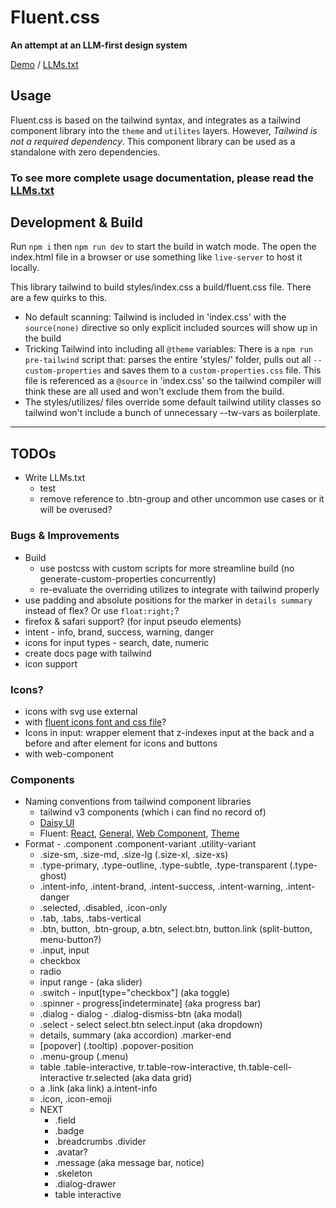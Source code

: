 # Fluent.css

**An attempt at an LLM-first design system**

[Demo](https://aipx-proto.github.io/fluent-css/) / [LLMs.txt](./llms.txt)

## Usage

Fluent.css is based on the tailwind syntax, and integrates as a tailwind component library into the `theme` and `utilites` layers. However, *Tailwind is not a required dependency*. This component library can be used as a standalone with zero dependencies.

### To see more complete usage documentation, please read the [LLMs.txt](./llms.txt)

## Development & Build

Run `npm i` then `npm run dev` to start the build in watch mode. The open the index.html file in a browser or use something like `live-server` to host it locally.

This library tailwind to build styles/index.css a build/fluent.css file. There are a few quirks to this.
- No default scanning: Tailwind is included in 'index.css' with the `source(none)` directive so only explicit included sources will show up in the build
- Tricking Tailwind into including all `@theme` variables: There is a `npm run pre-tailwind` script that: parses the entire 'styles/' folder, pulls out all `--custom-properties` and saves them to a `custom-properties.css` file. This file is referenced as a `@source` in 'index.css' so the tailwind compiler will think these are all used and won't exclude them from the build.
- The styles/utilizes/ files override some default tailwind utility classes so tailwind won't include a bunch of unnecessary --tw-vars as boilerplate.

---

## TODOs

- Write LLMs.txt
  - test
  - remove reference to .btn-group and other uncommon use cases or it will be overused?

### Bugs & Improvements

- Build 
  - use postcss with custom scripts for more streamline build (no generate-custom-properties concurrently)
  - re-evaluate the overriding utilizes to integrate with tailwind properly
- use padding and absolute positions for the marker in `details summary` instead of flex? Or use `float:right;`?
- firefox & safari support? (for input pseudo elements)
- intent - info, brand, success, warning, danger
- icons for input types - search, date, numeric
- create docs page with tailwind
- icon support

### Icons?

- icons with svg use external
- with [fluent icons font and css file](https://github.com/microsoft/fluentui-system-icons/blob/cd860cfdb9c60f6b731f6164b21e04909b23178e/fonts/FluentSystemIcons-Resizable.css)?
- Icons in input: wrapper element that z-indexes input at the back and a before and after element for icons and buttons
- with web-component

### Components

- Naming conventions from tailwind component libraries
  - tailwind v3 components (which i can find no record of)
  - [Daisy UI](https://daisyui.com/)
  - Fluent: [React](https://react.fluentui.dev/), [General](https://fluent2.microsoft.design/), [Web Component](https://web-components.fluentui.dev/), [Theme](https://react.fluentui.dev/iframe.html?viewMode=docs&id=theme-theme-designer--docs)
- Format - .component .component-variant .utility-variant
  - .size-sm, .size-md, .size-lg (.size-xl, .size-xs)
  - .type-primary, .type-outline, .type-subtle, .type-transparent (.type-ghost)
  - .intent-info, .intent-brand, .intent-success, .intent-warning, .intent-danger
  - .selected, .disabled, .icon-only
  - .tab, .tabs, .tabs-vertical
  - .btn, button, .btn-group, a.btn, select.btn, button.link (split-button, menu-button?)
  - .input, input
  - checkbox
  - radio
  - input range - (aka slider)
  - .switch - input[type="checkbox"] (aka toggle)
  - .spinner - progress[indeterminate] (aka progress bar)
  - .dialog - dialog - .dialog-dismiss-btn (aka modal)
  - .select - select select.btn select.input (aka dropdown)
  - details, summary (aka accordion) .marker-end
  - [popover] (.tooltip) .popover-position
  - .menu-group (.menu)
  - table .table-interactive, tr.table-row-interactive, th.table-cell-interactive tr.selected (aka data grid)
  - a .link (aka link) a.intent-info
  - .icon, .icon-emoji
  - NEXT
    - .field
    - .badge
    - .breadcrumbs .divider
    - .avatar?
    - .message (aka message bar, notice)
    - .skeleton
    - .dialog-drawer
    - table interactive


